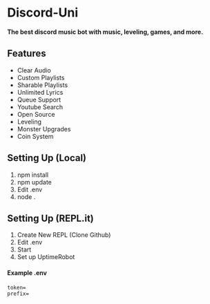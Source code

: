 # Discord-Uni
**The best discord music bot with music, leveling, games, and more.**

## Features 
- Clear Audio
- Custom Playlists
- Sharable Playlists
- Unlimited Lyrics
- Queue Support
- Youtube Search
- Open Source
- Leveling
- Monster Upgrades
- Coin System

## Setting Up (Local)

1. npm install
2. npm update
3. Edit .env
4. node .

## Setting Up (REPL.it)

1. Create New REPL (Clone Github)
2. Edit .env
3. Start
4. Set up UptimeRobot

#### Example .env

```
token=
prefix=
```